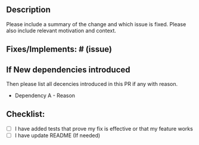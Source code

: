 ## Description

Please include a summary of the change and which issue is fixed. Please also include relevant motivation and context.

## Fixes/Implements: # (issue)

## If New dependencies introduced
Then please list all decencies introduced in this PR if any with reason.
-   Dependency A - Reason

## Checklist:

-   [ ] I have added tests that prove my fix is effective or that my feature works
-   [ ] I have update README (If needed)
